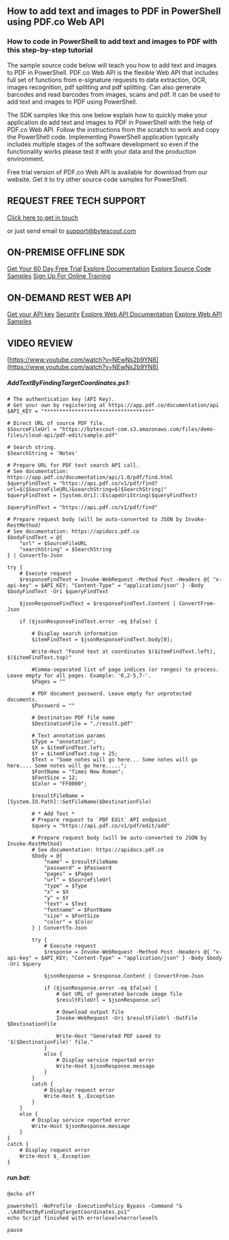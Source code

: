 ## How to add text and images to PDF in PowerShell using PDF.co Web API

### How to code in PowerShell to add text and images to PDF with this step-by-step tutorial

The sample source code below will teach you how to add text and images to PDF in PowerShell. PDF.co Web API is the flexible Web API that includes full set of functions from e-signature requests to data extraction, OCR, images recognition, pdf splitting and pdf splitting. Can also generate barcodes and read barcodes from images, scans and pdf. It can be used to add text and images to PDF using PowerShell.

The SDK samples like this one below explain how to quickly make your application do add text and images to PDF in PowerShell with the help of PDF.co Web API. Follow the instructions from the scratch to work and copy the PowerShell code. Implementing PowerShell application typically includes multiple stages of the software development so even if the functionality works please test it with your data and the production environment.

Free trial version of PDF.co Web API is available for download from our website. Get it to try other source code samples for PowerShell.

## REQUEST FREE TECH SUPPORT

[Click here to get in touch](https://bytescout.zendesk.com/hc/en-us/requests/new?subject=PDF.co%20Web%20API%20Question)

or just send email to [support@bytescout.com](mailto:support@bytescout.com?subject=PDF.co%20Web%20API%20Question) 

## ON-PREMISE OFFLINE SDK 

[Get Your 60 Day Free Trial](https://bytescout.com/download/web-installer?utm_source=github-readme)
[Explore Documentation](https://bytescout.com/documentation/index.html?utm_source=github-readme)
[Explore Source Code Samples](https://github.com/bytescout/ByteScout-SDK-SourceCode/)
[Sign Up For Online Training](https://academy.bytescout.com/)


## ON-DEMAND REST WEB API

[Get your API key](https://app.pdf.co/signup?utm_source=github-readme)
[Security](https://pdf.co/security)
[Explore Web API Documentation](https://apidocs.pdf.co?utm_source=github-readme)
[Explore Web API Samples](https://github.com/bytescout/ByteScout-SDK-SourceCode/tree/master/PDF.co%20Web%20API)

## VIDEO REVIEW

[https://www.youtube.com/watch?v=NEwNs2b9YN8](https://www.youtube.com/watch?v=NEwNs2b9YN8)




<!-- code block begin -->

##### **AddTextByFindingTargetCoordinates.ps1:**
    
```
# The authentication key (API Key).
# Get your own by registering at https://app.pdf.co/documentation/api
$API_KEY = "***********************************"

# Direct URL of source PDF file.
$SourceFileUrl = "https://bytescout-com.s3.amazonaws.com/files/demo-files/cloud-api/pdf-edit/sample.pdf"

# Search string.
$SearchString = 'Notes'

# Prepare URL for PDF text search API call.
# See documentation: https://app.pdf.co/documentation/api/1.0/pdf/find.html
$queryFindText = "https://api.pdf.co/v1/pdf/find?url=$($SourceFileURL)&searchString=$($SearchString)"
$queryFindText = [System.Uri]::EscapeUriString($queryFindText)

$queryFindText = "https://api.pdf.co/v1/pdf/find"

# Prepare request body (will be auto-converted to JSON by Invoke-RestMethod)
# See documentation: https://apidocs.pdf.co
$bodyFindText = @{
    "url" = $SourceFileURL
    "searchString" = $SearchString
} | ConvertTo-Json

try {
    # Execute request
    $responseFindText = Invoke-WebRequest -Method Post -Headers @{ "x-api-key" = $API_KEY; "Content-Type" = "application/json" } -Body $bodyFindText -Uri $queryFindText

    $jsonResponseFindText = $responseFindText.Content | ConvertFrom-Json

    if ($jsonResponseFindText.error -eq $false) {

        # Display search information
        $itemFindText = $jsonResponseFindText.body[0];

        Write-Host "Found text at coordinates $($itemFindText.left), $($itemFindText.top)"

        #Comma-separated list of page indices (or ranges) to process. Leave empty for all pages. Example: '0,2-5,7-'.
        $Pages = ""

        # PDF document password. Leave empty for unprotected documents.
        $Password = ""

        # Destination PDF file name
        $DestinationFile = "./result.pdf"

        # Text annotation params
        $Type = "annotation";
        $X = $itemFindText.left;
        $Y = $itemFindText.top + 25;
        $Text = "Some notes will go here... Some notes will go here.... Some notes will go here.....";
        $FontName = "Times New Roman";
        $FontSize = 12;
        $Color = "FF0000";

        $resultFileName = [System.IO.Path]::GetFileName($DestinationFile)

        # * Add Text *
        # Prepare request to `PDF Edit` API endpoint
        $query = "https://api.pdf.co/v1/pdf/edit/add"

        # Prepare request body (will be auto-converted to JSON by Invoke-RestMethod)
        # See documentation: https://apidocs.pdf.co
        $body = @{
            "name" = $resultFileName
            "password" = $Password
            "pages" = $Pages
            "url" = $SourceFileUrl
            "type" = $Type
            "x" = $X
            "y" = $Y
            "text" = $Text
            "fontname" = $FontName
            "size" = $FontSize
            "color" = $Color
        } | ConvertTo-Json
        
        try {
            # Execute request
            $response = Invoke-WebRequest -Method Post -Headers @{ "x-api-key" = $API_KEY; "Content-Type" = "application/json" } -Body $body -Uri $query
            
            $jsonResponse = $response.Content | ConvertFrom-Json

            if ($jsonResponse.error -eq $false) {
                # Get URL of generated barcode image file
                $resultFileUrl = $jsonResponse.url
                
                # Download output file
                Invoke-WebRequest -Uri $resultFileUrl -OutFile $DestinationFile

                Write-Host "Generated PDF saved to '$($DestinationFile)' file."
            }
            else {
                # Display service reported error
                Write-Host $jsonResponse.message
            }
        }
        catch {
            # Display request error
            Write-Host $_.Exception
        }
    }
    else {
        # Display service reported error
        Write-Host $jsonResponse.message
    }
}
catch {
    # Display request error
    Write-Host $_.Exception
}
```

<!-- code block end -->    

<!-- code block begin -->

##### **run.bat:**
    
```
@echo off

powershell -NoProfile -ExecutionPolicy Bypass -Command "& .\AddTextByFindingTargetCoordinates.ps1"
echo Script finished with errorlevel=%errorlevel%

pause
```

<!-- code block end -->